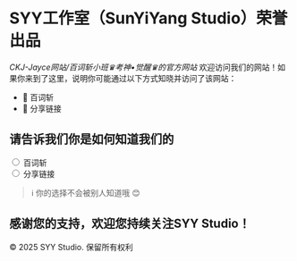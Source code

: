 # SYY工作室（SunYiYang Studio）荣誉出品  
*CKJ-Jayce网站/百词斩小班♛考神•觉醒♛的官方网站*
欢迎访问我们的网站！如果你来到了这里，说明你可能通过以下方式知晓并访问了该网站：

- 🎯 百词斩
- 🔗 分享链接

## 请告诉我们你是如何知道我们的

<form>
  <input type="radio" id="baicizhan" name="source" value="baicizhan">
  <label for="baicizhan">百词斩</label><br>
  
  <input type="radio" id="share" name="source" value="share">
  <label for="share">分享链接</label><br>
  
  <div id="result" style="margin-top: 15px; padding: 10px; background: #f0f8ff; border-radius: 5px; display: none;">
    <!-- 结果将在这里显示 -->
  </div>
</form>

> ℹ️ 你的选择不会被别人知道哦 😊

<script>
  document.addEventListener('DOMContentLoaded', function() {
    const radios = document.querySelectorAll('input[name="source"]');
    const resultDiv = document.getElementById('result');
    
    radios.forEach(radio => {
      radio.addEventListener('change', function() {
        if (this.value === 'baicizhan') {
          resultDiv.innerHTML = '感谢您通过百词斩访问！<br>请返回到百词斩更改昵称为`ckj`以说明您访问了该网站';
          resultDiv.style.display = 'block';
          resultDiv.style.color = '#d9534f';
          resultDiv.style.backgroundColor = '#f2dede';
        } else if (this.value === 'share') {
          resultDiv.innerHTML = '感谢您通过分享链接访问！<br>欢迎探索SYY工作室的更多内容。';
          resultDiv.style.display = 'block';
          resultDiv.style.color = '#5cb85c';
          resultDiv.style.backgroundColor = '#dff0d8';
        }
      });
    });
  });
</script>
感谢您的支持，欢迎您持续关注SYY Studio！  
---
© 2025 SYY Studio. 保留所有权利
